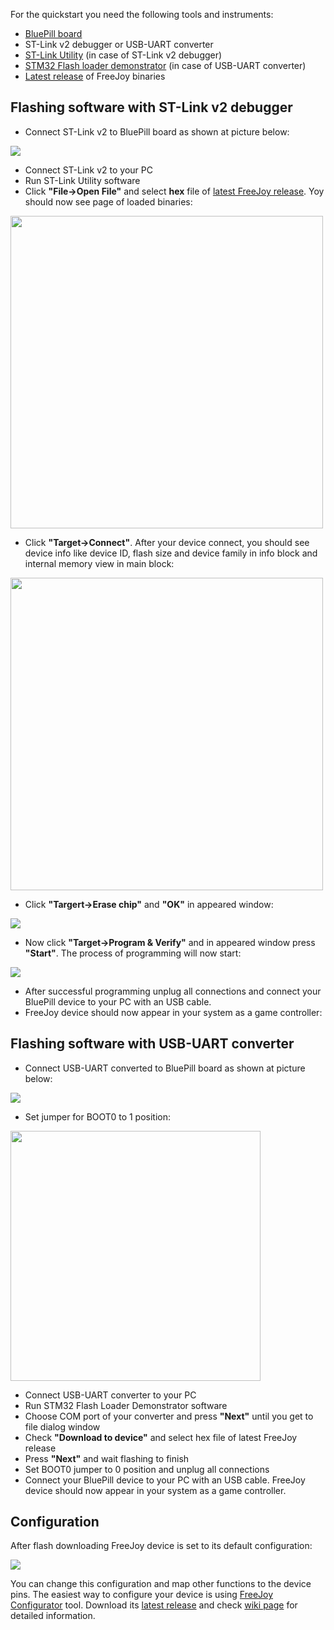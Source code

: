 For the quickstart you need the following tools and instruments:
* [BluePill board](https://camo.githubusercontent.com/a70b6639a020d201e1e1f0f582cd6374761a82d6/68747470733a2f2f642e726164696b616c2e72752f6433332f313931312f65382f6138666632313139636663372e6a7067)
* ST-Link v2 debugger or USB-UART converter
* [ST-Link Utility](https://www.st.com/en/development-tools/stsw-link004.html) (in case of ST-Link v2 debugger)
* [STM32 Flash loader demonstrator](https://www.st.com/en/development-tools/flasher-stm32.html) (in case of USB-UART converter)
* [Latest release](https://github.com/vostrenkov/FreeJoy/releases) of FreeJoy binaries

## Flashing software with ST-Link v2 debugger

* Connect ST-Link v2 to BluePill board as shown at picture below:

<img src="https://a.radikal.ru/a10/1911/2f/496ee3061643.jpg">

* Connect ST-Link v2 to your PC
* Run ST-Link Utility software
* Click **"File->Open File"** and select **hex** file of [latest FreeJoy release](https://github.com/vostrenkov/FreeJoy/releases). Yoy should now see page of loaded binaries:

<img src="https://b.radikal.ru/b31/1911/26/438741a2a25a.png" height=500>

* Click **"Target->Connect"**. After your device connect, you should see device info like device ID, flash size and device family in info block and internal memory view in main block:

<img src="https://b.radikal.ru/b31/1911/26/438741a2a25a.png" height=500>

* Click **"Targert->Erase chip"** and **"OK"** in appeared window:

<img src="https://c.radikal.ru/c03/2001/a9/9e466cce3105.png"/>

* Now click **"Target->Program & Verify"** and in appeared window press **"Start"**. The process of programming will now start:
<img src="https://a.radikal.ru/a36/1911/cb/567f4254d977.png">

* After successful programming unplug all connections and connect your BluePill device to your PC with an USB cable. 
* FreeJoy device should now appear in your system as a game controller:


## Flashing software with USB-UART converter

* Connect USB-UART converted to BluePill board as shown at picture below:

<img src="http://img.radiokot.ru/files/98849/medium/16s9sckulx.jpg">

* Set jumper for BOOT0 to 1 position:

<img src="https://forum.movimentomaker.pt/uploads/default/original/1X/d2fec4547aef853b6331c7b8323b3beb324bc3ba.jpg" height=400>

* Connect USB-UART converter to your PC
* Run STM32 Flash Loader Demonstrator software
* Choose COM port of your converter and press **"Next"** until you get to file dialog window
* Check **"Download to device"** and select hex file of latest FreeJoy release
* Press **"Next"** and wait flashing to finish
* Set BOOT0 jumper to 0 position and unplug all connections
* Connect your BluePill device to your PC with an USB cable. FreeJoy device should now appear in your system as a game controller.

## Configuration
After flash downloading FreeJoy device is set to its default configuration:

<img src="https://camo.githubusercontent.com/5af959eac151147ef76863218b14f2dc473e91d9/68747470733a2f2f612e726164696b616c2e72752f6132392f313830372f33622f3931316235383635346162372e6a7067">

You can change this configuration and map other functions to the device pins. The easiest way to configure your device is using [FreeJoy Configurator](https://github.com/vostrenkov/FreeJoyConfigurator) tool. Download its [latest release](https://github.com/vostrenkov/FreeJoyConfigurator/releases) and check [wiki page](https://github.com/vostrenkov/FreeJoyConfigurator/wiki) for detailed information. 